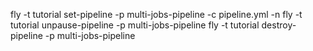 fly -t tutorial set-pipeline -p multi-jobs-pipeline -c pipeline.yml -n
fly -t tutorial unpause-pipeline -p multi-jobs-pipeline
fly -t tutorial destroy-pipeline -p multi-jobs-pipeline